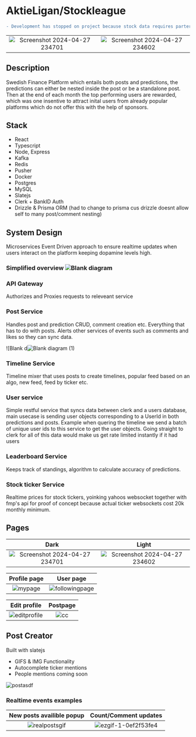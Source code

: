# AktieLigan/Stockleague

```diff
- Development has stopped on project because stock data requires parterships or spending 20k+ monthly on finace websockets

```

|                                                                                                                           |                                                                                                                           |
| :-----------------------------------------------------------------------------------------------------------------------: | :-----------------------------------------------------------------------------------------------------------------------: |
| ![Screenshot 2024-04-27 234701](https://github.com/Qrutz/AktieLigan/assets/40356149/25aa18c5-7624-4e47-8723-83dec46a349c) | ![Screenshot 2024-04-27 234602](https://github.com/Qrutz/AktieLigan/assets/40356149/384c1313-025c-4506-9b3b-654f62600b32) |

## Description

Swedish Finance Platform which entails both posts and predictions, the predictions can either be nested inside the post or be a standalone post. Then at the end of each month the top performing users are rewarded, which was one insentive to attract inital users from already popular platforms which do not offer this with the help of sponsors.

## Stack

- React
- Typescript
- Node, Express
- Kafka
- Redis
- Pusher
- Docker
- Postgres
- MySQL
- Slatejs
- Clerk + BankID Auth
- Drizzle & Prisma ORM (had to change to prisma cus drizzle doesnt allow self to many post/comment nesting)

## System Design

Microservices Event Driven approach to ensure realtime updates when users interact on the platform keeping dopamine levels high.

### Simplified overview ![Blank diagram](https://github.com/Qrutz/AktieLigan/assets/40356149/cbcf043a-9f8b-4bfd-b8b0-83dcbe12d87a)

### API Gateway

Authorizes and Proxies requests to releveant service

### Post Service

Handles post and prediction CRUD, comment creation etc. Everything that has to do with posts. Alerts other services of events such as comments and likes so they can sync data.

![Blank d![Blank diagram (1)](https://github.com/Qrutz/AktieLigan/assets/40356149/d4d0390d-d7f0-47c8-84c5-1fbcc4c7da4b)

### Timeline Service

Timeline mixer that uses posts to create timelines, popular feed based on an algo, new feed, feed by ticker etc.

### User service

Simple restful service that syncs data between clerk and a users database, main usecase is sending user objects corresponding to a UserId in both predictions and posts. Example when quering the timeline we send a batch of unique user ids to this service to get the user objects. Going straight to clerk for all of this data would make us get rate limited instantly if it had users

### Leaderboard Service

Keeps track of standings, algorithm to calculate accuracy of predictions.

### Stock ticker Service

Realtime prices for stock tickers, yoinking yahoos websocket together with fmp's api for proof of concept because actual ticker websockets cost 20k monthly minimum.

## Pages

|                                                           Dark                                                            |                                                           Light                                                           |
| :-----------------------------------------------------------------------------------------------------------------------: | :-----------------------------------------------------------------------------------------------------------------------: |
| ![Screenshot 2024-04-27 234701](https://github.com/Qrutz/AktieLigan/assets/40356149/25aa18c5-7624-4e47-8723-83dec46a349c) | ![Screenshot 2024-04-27 234602](https://github.com/Qrutz/AktieLigan/assets/40356149/384c1313-025c-4506-9b3b-654f62600b32) |

|                                            Profile page                                             |                                                 User page                                                  |
| :-------------------------------------------------------------------------------------------------: | :--------------------------------------------------------------------------------------------------------: |
| ![mypage](https://github.com/Qrutz/AktieLigan/assets/40356149/5663ecb9-b674-4df0-90a5-2b57add52c85) | ![followingpage](https://github.com/Qrutz/AktieLigan/assets/40356149/b76b52fa-28bc-471b-b201-e78b19c3c095) |

|                                               Edit profile                                               |                                            Postpage                                             |
| :------------------------------------------------------------------------------------------------------: | :---------------------------------------------------------------------------------------------: |
| ![editprofile](https://github.com/Qrutz/AktieLigan/assets/40356149/8e389c87-f665-48dd-a0f1-0a9654ff2b66) | ![cc](https://github.com/Qrutz/AktieLigan/assets/40356149/19643890-5ed6-4a00-a83e-9c18851015ef) |

## Post Creator

Built with slatejs

- GIFS & IMG Functionality
- Autocomplete ticker mentions
- People mentions coming soon

![postasdf](https://github.com/Qrutz/AktieLigan/assets/40356149/c9258f60-b808-4f09-8744-fda14811ca5e)

### Realtime events examples

|                                         New posts availible popup                                         |                                              Count/Comment updates                                              |
| :-------------------------------------------------------------------------------------------------------: | :-------------------------------------------------------------------------------------------------------------: |
| ![realpostsgif](https://github.com/Qrutz/AktieLigan/assets/40356149/a8a6fcd5-1cb9-44c9-88df-f7151bd5c4b9) | ![ezgif-1-0ef2f53fe4](https://github.com/Qrutz/AktieLigan/assets/40356149/035e4fe5-6325-4c3e-801c-4f82b9c05005) |
